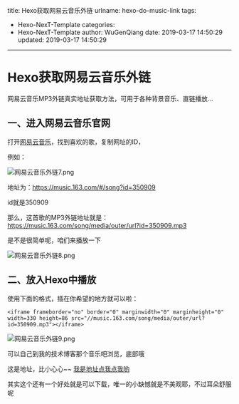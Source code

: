 title: Hexo获取网易云音乐外链
urlname: hexo-do-music-link
tags:
  - Hexo-NexT-Template
categories:
  - Hexo-NexT-Template
author: WuGenQiang
date: 2019-03-17 14:50:29
updated: 2019-03-17 14:50:29
---

# Hexo获取网易云音乐外链

网易云音乐MP3外链真实地址获取方法，可用于各种背景音乐、直链播放…

## 一、进入网易云音乐官网

打开[网易云音乐](https://music.163.com/)，找到喜欢的歌，复制网址的ID，

例如：

![网易云音乐外链7.png](https://i.loli.net/2019/03/17/5c8def694f412.png)

地址为：https://music.163.com/#/song?id=350909

id就是350909

那么，这首歌的MP3外链地址就是：https://music.163.com/song/media/outer/url?id=350909.mp3

是不是很简单呢，咱们来播放一下

![网易云音乐外链8.png](https://i.loli.net/2019/03/17/5c8defddbac24.png)

## 二、放入Hexo中播放

使用下面的格式，插在你希望的地方就可以啦：

```
<iframe frameborder="no" border="0" marginwidth="0" marginheight="0" width=330 height=86 src="//music.163.com/song/media/outer/url?id=350909.mp3"></iframe>
```
![网易云音乐外链9.png](https://i.loli.net/2019/03/17/5c8df101905c1.png)

可以自己到我的技术博客那个音乐吧浏览，底部哦

这是地址，比小心心~~ [我是地址点我点我哟](https://wugenqiang.gitee.io/laboratory/music/index.html)

其实这个还有一个好处就是可以下载，唯一的小缺憾就是不美观耶，不过耳朵舒服呢
